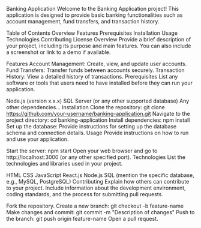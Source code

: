 Banking Application
Welcome to the Banking Application project! This application is designed to provide basic banking functionalities such as account management, fund transfers, and transaction history.

Table of Contents
Overview
Features
Prerequisites
Installation
Usage
Technologies
Contributing
License
Overview
Provide a brief description of your project, including its purpose and main features. You can also include a screenshot or link to a demo if available.

Features
Account Management: Create, view, and update user accounts.
Fund Transfers: Transfer funds between accounts securely.
Transaction History: View a detailed history of transactions.
Prerequisites
List any software or tools that users need to have installed before they can run your application.

Node.js (version x.x.x)
SQL Server (or any other supported database)
Any other dependencies...
Installation
Clone the repository: git clone https://github.com/your-username/banking-application.git
Navigate to the project directory: cd banking-application
Install dependencies: npm install
Set up the database: Provide instructions for setting up the database schema and connection details.
Usage
Provide instructions on how to run and use your application.

Start the server: npm start
Open your web browser and go to http://localhost:3000 (or any other specified port).
Technologies
List the technologies and libraries used in your project.

HTML
CSS
JavaScript
React.js
Node.js
SQL (mention the specific database, e.g., MySQL, PostgreSQL)
Contributing
Explain how others can contribute to your project. Include information about the development environment, coding standards, and the process for submitting pull requests.

Fork the repository.
Create a new branch: git checkout -b feature-name
Make changes and commit: git commit -m "Description of changes"
Push to the branch: git push origin feature-name
Open a pull request.
